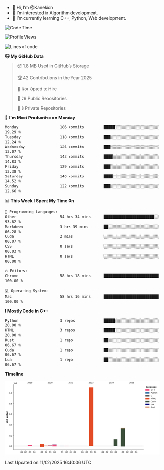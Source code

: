 - 👋 Hi, I’m @Kanekicn
- 👀 I’m interested in Algorithm development.
- 🌱 I’m currently learning C++, Python, Web development.

<!---
cotecsz/cotecsz is a ✨ special ✨ repository because its `README.md` (this file) appears on your GitHub profile.
You can click the Preview link to take a look at your changes.
--->

<!--START_SECTION:waka-->
![Code Time](http://img.shields.io/badge/Code%20Time-2%2C652%20hrs%209%20mins-blue)

![Profile Views](http://img.shields.io/badge/Profile%20Views-0-blue)

![Lines of code](https://img.shields.io/badge/From%20Hello%20World%20I%27ve%20Written-1.7%20million%20lines%20of%20code-blue)

**🐱 My GitHub Data** 

> 📦 1.8 MB Used in GitHub's Storage 
 > 
> 🏆 42 Contributions in the Year 2025
 > 
> 🚫 Not Opted to Hire
 > 
> 📜 29 Public Repositories 
 > 
> 🔑 8 Private Repositories 
 > 
📅 **I'm Most Productive on Monday** 

```text
Monday                   186 commits         █████░░░░░░░░░░░░░░░░░░░░   19.29 % 
Tuesday                  118 commits         ███░░░░░░░░░░░░░░░░░░░░░░   12.24 % 
Wednesday                126 commits         ███░░░░░░░░░░░░░░░░░░░░░░   13.07 % 
Thursday                 143 commits         ████░░░░░░░░░░░░░░░░░░░░░   14.83 % 
Friday                   129 commits         ███░░░░░░░░░░░░░░░░░░░░░░   13.38 % 
Saturday                 140 commits         ████░░░░░░░░░░░░░░░░░░░░░   14.52 % 
Sunday                   122 commits         ███░░░░░░░░░░░░░░░░░░░░░░   12.66 % 
```


📊 **This Week I Spent My Time On** 

```text
💬 Programming Languages: 
Other                    54 hrs 34 mins      ███████████████████████░░   93.62 % 
Markdown                 3 hrs 39 mins       ██░░░░░░░░░░░░░░░░░░░░░░░   06.28 % 
Cuda                     2 mins              ░░░░░░░░░░░░░░░░░░░░░░░░░   00.07 % 
CSS                      0 secs              ░░░░░░░░░░░░░░░░░░░░░░░░░   00.03 % 
HTML                     0 secs              ░░░░░░░░░░░░░░░░░░░░░░░░░   00.00 % 

🔥 Editors: 
Chrome                   58 hrs 18 mins      █████████████████████████   100.00 % 

💻 Operating System: 
Mac                      58 hrs 16 mins      █████████████████████████   100.00 % 
```

**I Mostly Code in C++** 

```text
Python                   3 repos             █████░░░░░░░░░░░░░░░░░░░░   20.00 % 
HTML                     3 repos             █████░░░░░░░░░░░░░░░░░░░░   20.00 % 
Rust                     1 repo              ██░░░░░░░░░░░░░░░░░░░░░░░   06.67 % 
Cuda                     1 repo              ██░░░░░░░░░░░░░░░░░░░░░░░   06.67 % 
Lua                      1 repo              ██░░░░░░░░░░░░░░░░░░░░░░░   06.67 % 
```



**Timeline**

![Lines of Code chart](https://raw.githubusercontent.com/Kanekicn/Kanekicn/master/assets/bar_graph.png)


 Last Updated on 11/02/2025 16:40:06 UTC
<!--END_SECTION:waka-->
